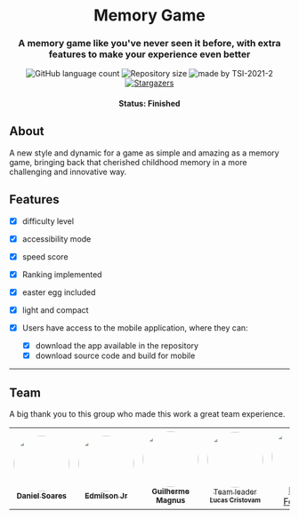 <h1 align="center">
  Memory Game
</h1>

<h3 align="center">
   A memory game like you've never seen it before, with extra features to make your experience even better
</h3>

<p align="center">
  <img alt="GitHub language count" src="https://img.shields.io/github/languages/count/lucaschf/enhanced-memory-game?color=%2304D361">

  <img alt="Repository size" src="https://img.shields.io/github/repo-size/lucaschf/enhanced-memory-game?style=plastic">

  
  <img alt="made by TSI-2021-2" src="https://img.shields.io/badge/made%20by-TSI-%237519C1">
  
  
  <a href="https://lucaschf.github.io/enhanced-memory-game/">
    <img alt="Stargazers" src="https://img.shields.io/badge/Website-memorygame-%237159c1?style=flat&logo=ghost">
    </a> 
</p>


<h4 align="center"> 
	 Status: Finished
</h4>

## About

A new style and dynamic for a game as simple and amazing as a memory game, bringing back that cherished childhood memory in a more challenging and innovative way.



## Features

- [x] difficulty level
- [x] accessibility mode
- [x] speed score
- [x] Ranking implemented
- [x] easter egg included
- [x] light and compact

- [x] Users have access to the mobile application, where they can:
   - [x] download the app available in the repository
   - [x] download source code and build for mobile

---

## Team

A big thank you to this group who made this work a great team experience.

<table>
  <tr>
    <td align="center"><a href="https://github.com/danielsf2"><img style="border-radius: 50%;" src="https://avatars1.githubusercontent.com/u/39291799?v=4" width="100px;" alt=""/><br /><sub><b>Daniel Soares</b></sub></a><br /></td>
    <td align="center"><a href="https://github.com/EdmilsonOSJr"><img style="border-radius: 50%;" src="https://avatars2.githubusercontent.com/u/44274029?v=4" width="100px;" alt=""/><br /><sub><b>Edmilson Jr</b></sub></a><br /></td>
    <td align="center"><a href="https://github.com/GuiMagnus"><img style="border-radius: 50%;" src="https://avatars2.githubusercontent.com/u/40570380?v=4" width="100px;" alt=""/><br /><sub><b>Guilherme Magnus</b></sub></a><br /></td>
    <td align="center"><a href="https://github.com/lucaschf"><img style="border-radius: 50%;" src="https://avatars3.githubusercontent.com/u/15016387?v=4" width="100px;" alt=""/><br /><sub>Team leader<br /><sub><b>Lucas Cristovam</b></sub></a><br /></td></td>
    <td align="center"><a href="https://github.com/maikiferreira"><img style="border-radius: 50%;" src="https://avatars3.githubusercontent.com/u/22885261?v=4" width="100px;" alt=""/><br />Maiki Ferreira</td>
    <td align="center"><a href="https://github.com/uviniciusaugusto"><img style="border-radius: 50%;" src="https://avatars2.githubusercontent.com/u/48693496?v=4" width="100px;" alt=""/><br />Vinícius Augusto</td>
    <td align="center"><a href="https://github.com/viniciustristao"><img style="border-radius: 50%;" src="https://avatars3.githubusercontent.com/u/19704306?v=4" width="100px;" alt=""/><br /><sub><b>Vinícius Tristão</b></sub></a><br /></td>
    
  </tr>
</table>

